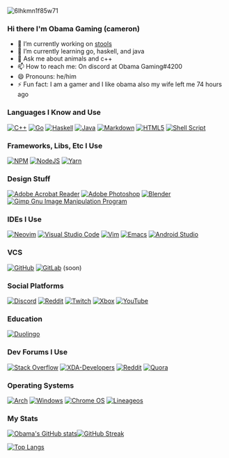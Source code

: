 
<!--
**Obama-Gaming-Real/Obama-Gaming-Real** is a ✨ _special_ ✨ repository because its `README.md` (this file) appears on your GitHub profile.

Here are some ideas to get you started:

- 🔭 I’m currently working on ...
- 🌱 I’m currently learning ...
- 👯 I’m looking to collaborate on ...
- 🤔 I’m looking for help with ...
- 💬 Ask me about ...
- 📫 How to reach me: ...
- 😄 Pronouns: ...
- ⚡ Fun fact: ...
-->
![6lhkmn1f85w71](https://user-images.githubusercontent.com/68093909/142723846-4c41871c-3340-4893-8e03-621d3fa2c81d.jpg)
### Hi there I'm Obama Gaming (cameron)

- 🔭 I’m currently working on [stools](https://github.com/Obama-Gaming-Real/stools)
- 🌱 I’m currently learning go, haskell, and java
- 💬 Ask me about animals and c++
- 📫 How to reach me: On discord at Obama Gaming#4200
- 😄 Pronouns: he/him
- ⚡ Fun fact: I am a gamer and I like obama also my wife left me 74 hours ago

### Languages I Know and Use
[![C++](https://img.shields.io/badge/c++-%2300599C.svg?style=for-the-badge&logo=c%2B%2B&logoColor=white)](http://www.cplusplus.org/) [![Go](https://img.shields.io/badge/go-%2300ADD8.svg?style=for-the-badge&logo=go&logoColor=white)](https://golang.org) [![Haskell](https://img.shields.io/badge/Haskell-5e5086?style=for-the-badge&logo=haskell&logoColor=white)](https://www.haskell.org/) [![Java](https://img.shields.io/badge/java-%23ED8B00.svg?style=for-the-badge&logo=java&logoColor=white)](https://www.java.com/en/) [![Markdown](https://img.shields.io/badge/markdown-%23000000.svg?style=for-the-badge&logo=markdown&logoColor=white)](https://www.markdownguide.org/) [![HTML5](https://img.shields.io/badge/html5-%23E34F26.svg?style=for-the-badge&logo=html5&logoColor=white)](https://www.w3schools.com/html/default.asp) [![Shell Script](https://img.shields.io/badge/shell_script-%23121011.svg?style=for-the-badge&logo=gnu-bash&logoColor=white)](https://www.gnu.org/software/bash/) 

### Frameworks, Libs, Etc I Use
[![NPM](https://img.shields.io/badge/NPM-%23000000.svg?style=for-the-badge&logo=npm&logoColor=white)](https://www.npmjs.com/) [![NodeJS](https://img.shields.io/badge/node.js-6DA55F?style=for-the-badge&logo=node.js&logoColor=white)](https://nodejs.org/en/) [![Yarn](https://img.shields.io/badge/yarn-%232C8EBB.svg?style=for-the-badge&logo=yarn&logoColor=white)](https://yarnpkg.com/)

### Design Stuff
[![Adobe Acrobat Reader](https://img.shields.io/badge/Adobe%20Acrobat%20Reader-EC1C24.svg?style=for-the-badge&logo=Adobe%20Acrobat%20Reader&logoColor=white)](https://www.adobe.com/acrobat/pdf-reader.html) [![Adobe Photoshop](https://img.shields.io/badge/adobephotoshop-%2331A8FF.svg?style=for-the-badge&logo=adobephotoshop&logoColor=white)](https://www.adobe.com/products/photoshop.html) [![Blender](https://img.shields.io/badge/blender-%23F5792A.svg?style=for-the-badge&logo=blender&logoColor=white)](https://blender.org) [![Gimp Gnu Image Manipulation Program](https://img.shields.io/badge/Gimp-657D8B?style=for-the-badge&logo=gimp&logoColor=FFFFFF)](https://www.gimp.org/)

### IDEs I Use
[![Neovim](https://img.shields.io/badge/NeoVim-%2357A143.svg?&style=for-the-badge&logo=neovim&logoColor=white)](https://neovim.org) [![Visual Studio Code](https://img.shields.io/badge/Visual%20Studio%20Code-0078d7.svg?style=for-the-badge&logo=visual-studio-code&logoColor=white)](https://code.visualstudio.com/) [![Vim](https://img.shields.io/badge/VIM-%2311AB00.svg?style=for-the-badge&logo=vim&logoColor=white)](https://www.vim.org/) [![Emacs](https://img.shields.io/badge/Emacs-%237F5AB6.svg?&style=for-the-badge&logo=gnu-emacs&logoColor=white)](https://www.gnu.org/software/emacs/) [![Android Studio](https://img.shields.io/badge/Android%20Studio-3DDC84.svg?style=for-the-badge&logo=android-studio&logoColor=white)](https://developer.android.com/studio)

### VCS
[![GitHub](https://img.shields.io/badge/github-%23121011.svg?style=for-the-badge&logo=github&logoColor=white)](https://github.com/Obama-Gaming-Real) [![GitLab](https://img.shields.io/badge/gitlab-%23181717.svg?style=for-the-badge&logo=gitlab&logoColor=white)](https://gitlab.com) (soon)

### Social Platforms
[![Discord](https://img.shields.io/badge/Sewer-%237289DA.svg?style=for-the-badge&logo=discord&logoColor=white)](https://discord.gg/CsHrEDxw) [![Reddit](https://img.shields.io/badge/u/effective_techer-FF4500?style=for-the-badge&logo=reddit&logoColor=white)](https://reddit.com/u/effective_techer) [![Twitch](https://img.shields.io/badge/therealobamagaming-%239146FF.svg?style=for-the-badge&logo=Twitch&logoColor=white)](https://twitch.tv/therealobamagaming) [![Xbox](https://img.shields.io/badge/Obama%20Gaming650-%23107C10.svg?style=for-the-badge&logo=Xbox&logoColor=white)](https://www.xbox.com/en-US/live) [![YouTube](https://img.shields.io/badge/Obama%20Gaming-%23FF0000.svg?style=for-the-badge&logo=YouTube&logoColor=white)](https://www.youtube.com/channel/UCd9z40QHXrIuk_SZYhHa0jg)

### Education
[![Duolingo](https://img.shields.io/badge/Duolingo-%234DC730.svg?style=for-the-badge&logo=Duolingo&logoColor=white)](https://www.duolingo.com/)

### Dev Forums I Use
[![Stack Overflow](https://img.shields.io/badge/-Stackoverflow-FE7A16?style=for-the-badge&logo=stack-overflow&logoColor=white)](https://stackoverflow.com/) [![XDA-Developers](https://img.shields.io/badge/XDA--Developers-%23AC6E2F.svg?style=for-the-badge&logo=XDA-Developers&logoColor=white)](https://xda-developers.com/) [![Reddit](https://img.shields.io/badge/Reddit-%23FF4500.svg?style=for-the-badge&logo=Reddit&logoColor=white)](https://reddit.com) [![Quora](https://img.shields.io/badge/Quora-%23B92B27.svg?style=for-the-badge&logo=Quora&logoColor=white)](https://www.quora.com)

### Operating Systems
[![Arch](https://img.shields.io/badge/Arch%20Linux-1793D1?logo=arch-linux&logoColor=fff&style=for-the-badge)](https://archlinux.org) [![Windows](https://img.shields.io/badge/Windows-0078D6?style=for-the-badge&logo=windows&logoColor=white)](https://www.microsoft.com/en-us/windows) [![Chrome OS](https://img.shields.io/badge/chrome%20os-3d89fc?style=for-the-badge&logo=google%20chrome&logoColor=white)](https://www.google.com/chromebook/chrome-os/) [![Lineageos](https://img.shields.io/badge/lineageos-167C80?style=for-the-badge&logo=lineageos&logoColor=white)](https://lineageos.org/)

### My Stats
[![Obama's GitHub stats](https://github-readme-stats.vercel.app/api?username=Obama-Gaming-Real&theme=dracula&show_icons=true&)](https://github.com/anuraghazra/github-readme-stats)[![GitHub Streak](https://github-readme-streak-stats.herokuapp.com/?user=Obama-Gaming-Real&theme=dracula)](https://git.io/streak-stats)

[![Top Langs](https://github-readme-stats.vercel.app/api/top-langs/?username=Obama-Gaming-Real&theme=dracula&layout=compact)](https://github.com/anuraghazra/github-readme-stats)


